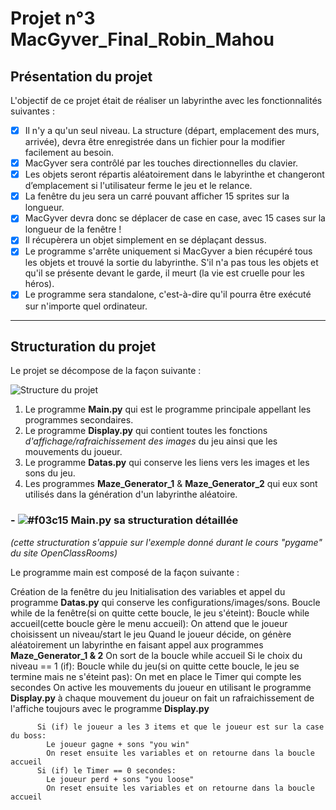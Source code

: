 # Projet n°3 MacGyver_Final_Robin_Mahou

## Présentation du projet

L'objectif de ce projet était de réaliser un labyrinthe avec les fonctionnalités suivantes :

- [x] Il n'y a qu'un seul niveau. La structure (départ, emplacement des murs, arrivée), devra être enregistrée dans un fichier pour la modifier facilement au besoin.
- [x] MacGyver sera contrôlé par les touches directionnelles du clavier.
- [x] Les objets seront répartis aléatoirement dans le labyrinthe et changeront d’emplacement si l'utilisateur ferme le jeu et le relance.
- [x] La fenêtre du jeu sera un carré pouvant afficher 15 sprites sur la longueur.
- [x] MacGyver devra donc se déplacer de case en case, avec 15 cases sur la longueur de la fenêtre !
- [x] Il récupèrera un objet simplement en se déplaçant dessus.
- [x] Le programme s'arrête uniquement si MacGyver a bien récupéré tous les objets et trouvé la sortie du labyrinthe. S'il n'a pas tous les objets et qu'il se présente devant le garde, il meurt (la vie est cruelle pour les héros).
- [x] Le programme sera standalone, c'est-à-dire qu'il pourra être exécuté sur n'importe quel ordinateur.

__________________________________


## Structuration du projet

Le projet se décompose de la façon suivante :

![Structure du projet](http://image.noelshack.com/fichiers/2018/45/3/1541582209-projet3ocr.png)

1. Le programme **Main.py** qui est le programme principale appellant les programmes secondaires. 
2. Le programme **Display.py** qui contient toutes les fonctions *d'affichage/rafraichissement des images* du jeu ainsi que les mouvements du joueur.
3. Le programme **Datas.py** qui conserve les liens vers les images et les sons du jeu.
4. Les programmes **Maze_Generator_1** & **Maze_Generator_2** qui eux sont utilisés dans la génération d'un labyrinthe aléatoire.

### - ![#f03c15](https://placehold.it/15/f03c15/000000?text=+) Main.py sa structuration détaillée
*(cette structuration s'appuie sur l'exemple donné durant le cours "pygame" du site OpenClassRooms)*

Le programme main est composé de la façon suivante : 
 
  Création de la fenêtre du jeu
  Initialisation des variables et appel du programme **Datas.py** qui conserve les configurations/images/sons. 
    Boucle while de la fenêtre(si on quitte cette boucle, le jeu s'éteint):
      Boucle while accueil(cette boucle gère le menu accueil):
        On attend que le joueur choisissent un niveau/start le jeu
        Quand le joueur décide, on génère aléatoirement un labyrinthe en faisant appel aux programmes **Maze_Generator_1 & 2**
        On sort de la boucle while accueil
      Si le choix du niveau == 1 (if):
        Boucle while du jeu(si on quitte cette boucle, le jeu se termine mais ne s'éteint pas):
          On met en place le Timer qui compte les secondes
          On active les mouvements du joueur en utilisant le programme **Display.py**
          à chaque mouvement du joueur on fait un rafraichissement de l'affiche toujours avec le programme **Display.py**
          
          Si (if) le joueur a les 3 items et que le joueur est sur la case du boss:
            Le joueur gagne + sons "you win"
            On reset ensuite les variables et on retourne dans la boucle accueil
          Si (if) le Timer == 0 secondes:
            Le joueur perd + sons "you loose"
            On reset ensuite les variables et on retourne dans la boucle accueil
            



